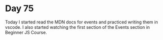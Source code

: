 # Day 75

Today I started read the MDN docs for events and practiced writing them in vscode. I also started watching the first section of the Events section in Beginner JS Course.
